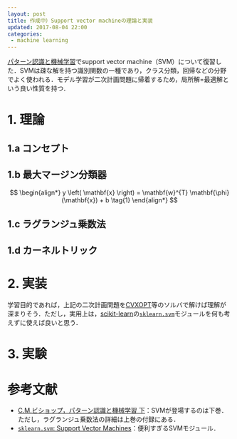 ```yaml
---
layout: post
title: 作成中）Support vector machineの理論と実装
updated: 2017-08-04 22:00 
categories:
 - machine learning
---
```


[パターン認識と機械学習](https://www.amazon.co.jp/%E3%83%91%E3%82%BF%E3%83%BC%E3%83%B3%E8%AA%8D%E8%AD%98%E3%81%A8%E6%A9%9F%E6%A2%B0%E5%AD%A6%E7%BF%92-%E4%B8%8B-%E3%83%99%E3%82%A4%E3%82%BA%E7%90%86%E8%AB%96%E3%81%AB%E3%82%88%E3%82%8B%E7%B5%B1%E8%A8%88%E7%9A%84%E4%BA%88%E6%B8%AC-C-M-%E3%83%93%E3%82%B7%E3%83%A7%E3%83%83%E3%83%97/dp/4621061240/ref=pd_sim_14_1?_encoding=UTF8&psc=1&refRID=75MTQH13HRTSXQWGQARY)でsupport vector machine（SVM）について復習した．SVMは疎な解を持つ識別関数の一種であり，クラス分類，回帰などの分野でよく使われる．モデル学習が二次計画問題に帰着するため，局所解=最適解という良い性質を持つ．

# 1. 理論

## 1.a コンセプト

## 1.b 最大マージン分類器

$$
\begin{align*} 
y \left( \mathbf{x} \right) = \mathbf{w}^{T} \mathbf{\phi}(\mathbf{x}) + b \tag{1}
\end{align*}
$$

## 1.c ラグランジュ乗数法

## 1.d カーネルトリック

# 2. 実装

学習目的であれば，上記の二次計画問題を[CVXOPT](http://cvxopt.org/)等のソルバで解けば理解が深まりそう．ただし，実用上は，[scikit-learn](http://scikit-learn.org/stable/index.html)の[`sklearn.svm`](http://scikit-learn.org/stable/modules/classes.html#module-sklearn.svm)モジュールを何も考えずに使えば良いと思う．

# 3. 実験

# 参考文献

* [C.M.ビショップ，パターン認識と機械学習 下](https://www.amazon.co.jp/%E3%83%91%E3%82%BF%E3%83%BC%E3%83%B3%E8%AA%8D%E8%AD%98%E3%81%A8%E6%A9%9F%E6%A2%B0%E5%AD%A6%E7%BF%92-%E4%B8%8B-%E3%83%99%E3%82%A4%E3%82%BA%E7%90%86%E8%AB%96%E3%81%AB%E3%82%88%E3%82%8B%E7%B5%B1%E8%A8%88%E7%9A%84%E4%BA%88%E6%B8%AC-C-M-%E3%83%93%E3%82%B7%E3%83%A7%E3%83%83%E3%83%97/dp/4621061240/ref=pd_lpo_sbs_14_img_2?_encoding=UTF8&psc=1&refRID=2J0S7A4J37ASEZ0JMGQW)：SVMが登場するのは下巻．ただし，ラグランジュ乗数法の詳細は上巻の付録にある．
* [`sklearn.svm`: Support Vector Machines](http://scikit-learn.org/stable/modules/classes.html#module-sklearn.svm)：便利すぎるSVMモジュール．


